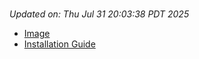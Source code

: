 # 
_Updated on: Thu Jul 31 20:03:38 PDT 2025_

- [Image](https://github.com/vertigis/studio-base/pkgs/container/studio%2fbase/475890476?tag=v1.1.757.259513-r16665164773)
- [Installation
  Guide](https://github.com/vertigis/studio-base/tree/v1.1.757.259513-r16665164773)
